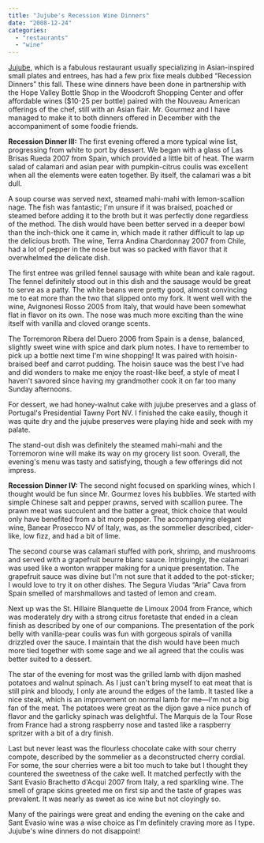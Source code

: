 ```yaml
---
title: "Jujube's Recession Wine Dinners"
date: "2008-12-24"
categories: 
  - "restaurants"
  - "wine"
---
```


[Jujube](http://jujuberestaurant.com), which is a fabulous restaurant usually specializing in Asian-inspired small plates and entrees, has had a few prix fixe meals dubbed “Recession Dinners” this fall. These wine dinners have been done in partnership with the Hope Valley Bottle Shop in the Woodcroft Shopping Center and offer affordable wines ($10-25 per bottle) paired with the Nouveau American offerings of the chef, still with an Asian flair. Mr. Gourmez and I have managed to make it to both dinners offered in December with the accompaniment of some foodie friends.

**Recession Dinner III:** The first evening offered a more typical wine list, progressing from white to port by dessert. We began with a glass of Las Brisas Rueda 2007 from Spain, which provided a little bit of heat. The warm salad of calamari and asian pear with pumpkin-citrus coulis was excellent when all the elements were eaten together. By itself, the calamari was a bit dull.

A soup course was served next, steamed mahi-mahi with lemon-scallion nage. The fish was fantastic; I'm unsure if it was braised, poached or steamed before adding it to the broth but it was perfectly done regardless of the method. The dish would have been better served in a deeper bowl than the inch-thick one it came in, which made it rather difficult to lap up the delicious broth. The wine, Terra Andina Chardonnay 2007 from Chile, had a lot of pepper in the nose but was so packed with flavor that it overwhelmed the delicate dish.

The first entree was grilled fennel sausage with white bean and kale ragout. The fennel definitely stood out in this dish and the sausage would be great to serve as a patty. The white beans were pretty good, almost convincing me to eat more than the two that slipped onto my fork. It went well with the wine, Avignonesi Rosso 2005 from Italy, that would have been somewhat flat in flavor on its own. The nose was much more exciting than the wine itself with vanilla and cloved orange scents.

The Torremoron Ribera del Duero 2006 from Spain is a dense, balanced, slightly sweet wine with spice and dark plum notes. I have to remember to pick up a bottle next time I'm wine shopping! It was paired with hoisin-braised beef and carrot pudding. The hoisin sauce was the best I've had and did wonders to make me enjoy the roast-like beef, a style of meat I haven't savored since having my grandmother cook it on far too many Sunday afternoons.

For dessert, we had honey-walnut cake with jujube preserves and a glass of Portugal's Presidential Tawny Port NV. I finished the cake easily, though it was quite dry and the jujube preserves were playing hide and seek with my palate.

The stand-out dish was definitely the steamed mahi-mahi and the Torremoron wine will make its way on my grocery list soon. Overall, the evening's menu was tasty and satisfying, though a few offerings did not impress.

**Recession Dinner IV:** The second night focused on sparkling wines, which I thought would be fun since Mr. Gourmez loves his bubblies. We started with simple Chinese salt and pepper prawns, served with scallion puree. The prawn meat was succulent and the batter a great, thick choice that would only have benefited from a bit more pepper. The accompanying elegant wine, Banear Prosecco NV of Italy, was, as the sommelier described, cider-like, low fizz, and had a bit of lime.

The second course was calamari stuffed with pork, shrimp, and mushrooms and served with a grapefruit beurre blanc sauce. Intriguingly, the calamari was used like a wonton wrapper making for a unique presentation. The grapefruit sauce was divine but I'm not sure that it added to the pot-sticker; I would love to try it on other dishes. The Segura Viudas “Aria” Cava from Spain smelled of marshmallows and tasted of lemon and cream.

Next up was the St. Hillaire Blanquette de Limoux 2004 from France, which was moderately dry with a strong citrus foretaste that ended in a clean finish as described by one of our companions. The presentation of the pork belly with vanilla-pear coulis was fun with gorgeous spirals of vanilla drizzled over the sauce. I maintain that the dish would have been much more tied together with some sage and we all agreed that the coulis was better suited to a dessert.

The star of the evening for most was the grilled lamb with dijon mashed potatoes and walnut spinach. As I just can't bring myself to eat meat that is still pink and bloody, I only ate around the edges of the lamb. It tasted like a nice steak, which is an improvement on normal lamb for me—I'm not a big fan of the meat. The potatoes were great as the dijon gave a nice punch of flavor and the garlicky spinach was delightful. The Marquis de la Tour Rose from France had a strong raspberry nose and tasted like a raspberry spritzer with a bit of a dry finish.

Last but never least was the flourless chocolate cake with sour cherry compote, described by the sommelier as a deconstructed cherry cordial. For some, the sour cherries were a bit too much to take but I thought they countered the sweetness of the cake well. It matched perfectly with the Sant Evasio Brachetto d'Acqui 2007 from Italy, a red sparkling wine. The smell of grape skins greeted me on first sip and the taste of grapes was prevalent. It was nearly as sweet as ice wine but not cloyingly so.

Many of the pairings were great and ending the evening on the cake and Sant Evasio wine was a wise choice as I'm definitely craving more as I type. Jujube's wine dinners do not disappoint!
